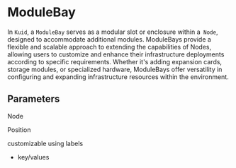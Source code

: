 # ModuleBay

In `Kuid`, a `ModuleBay` serves as a modular slot or enclosure within a` Node`, designed to accommodate additional modules. ModuleBays provide a flexible and scalable approach to extending the capabilities of Nodes, allowing users to customize and enhance their infrastructure deployments according to specific requirements. Whether it's adding expansion cards, storage modules, or specialized hardware, ModuleBays offer versatility in configuring and expanding infrastructure resources within the environment.

## Parameters

Node

Position

customizable using labels
- key/values